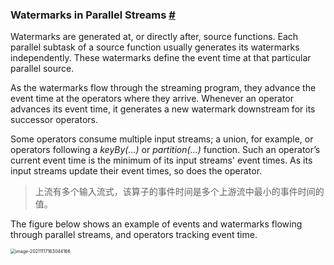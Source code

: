 ### Watermarks in Parallel Streams [#](https://nightlies.apache.org/flink/flink-docs-release-1.14/zh/docs/concepts/time/#watermarks-in-parallel-streams)

Watermarks are generated at, or directly after, source functions. Each parallel subtask of a source function usually generates its watermarks independently. These watermarks define the event time at that particular parallel source.

As the watermarks flow through the streaming program, they advance the event time at the operators where they arrive. Whenever an operator advances its event time, it generates a new watermark downstream for its successor operators.

Some operators consume multiple input streams; a union, for example, or operators following a *keyBy(…)* or *partition(…)* function. Such an operator’s current event time is the minimum of its input streams' event times. As its input streams update their event times, so does the operator.

> 上流有多个输入流式，该算子的事件时间是多个上游流中最小的事件时间的值。

The figure below shows an example of events and watermarks flowing through parallel streams, and operators tracking event time.



<img src="/Users/zyw/Library/Application Support/typora-user-images/image-20211117163044166.png" alt="image-20211117163044166" style="zoom:50%;" />